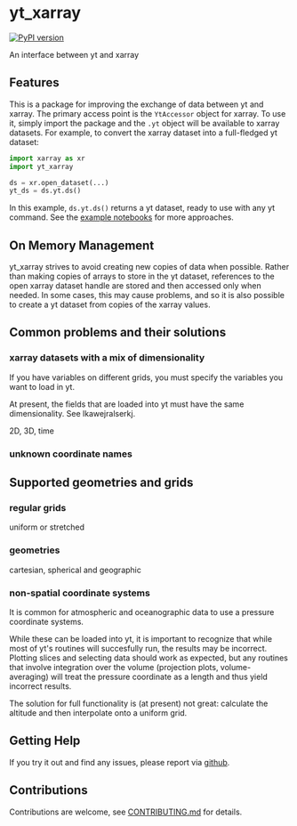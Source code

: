 # yt_xarray


[![PyPI version](https://badge.fury.io/py/yt_xarray.svg)](https://badge.fury.io/py/yt_xarray)


An interface between yt and xarray


## Features

This is a package for improving the exchange of data between yt
and xarray. The primary access point is the `YtAccessor` object for xarray. To
use it, simply import the package and the `.yt` object will be available to
xarray datasets. For example, to convert the xarray dataset into a full-fledged
yt dataset:

```python
import xarray as xr
import yt_xarray

ds = xr.open_dataset(...)
yt_ds = ds.yt.ds()
```
In this example, `ds.yt.ds()` returns a yt dataset, ready to use with any yt command. See
the [example notebooks](https://github.com/data-exp-lab/yt_xarray/tree/main/examples)
for more approaches.

## On Memory Management

yt_xarray strives to avoid creating new copies of data when possible. Rather than
making copies of arrays to store in the yt dataset, references to the open xarray
dataset handle are stored and then accessed only when needed. In some cases, this
may cause problems, and so it is also possible to create a yt dataset from copies
of the xarray values.

## Common problems and their solutions

### xarray datasets with a mix of dimensionality

If you have variables on different grids, you must specify the variables you want to load in yt.

At present, the fields that are loaded into yt must have the same dimensionality.
See lkawejralserkj.

2D, 3D, time

### unknown coordinate names

## Supported geometries and grids

### regular grids

uniform or stretched

### geometries

cartesian, spherical and geographic

### non-spatial coordinate systems

It is common for atmospheric and oceanographic data to use a pressure coordinate
systems.

While these can be loaded into yt, it is important
to recognize that while most of yt's routines will succesfully run, the results may
be incorrect. Plotting slices and selecting data should work as expected, but any
routines that involve integration over the volume (projection plots, volume-averaging)
will treat the pressure coordinate as a length and thus yield incorrect results.

The solution for full functionality is (at present) not great: calculate the
altitude and then interpolate onto a uniform grid.

## Getting Help

If you try it out and find any issues, please report via [github](https://github.com/data-exp-lab/yt_xarray/issues).


## Contributions

Contributions are welcome, see [CONTRIBUTING.md](CONTRIBUTING.md) for details.
